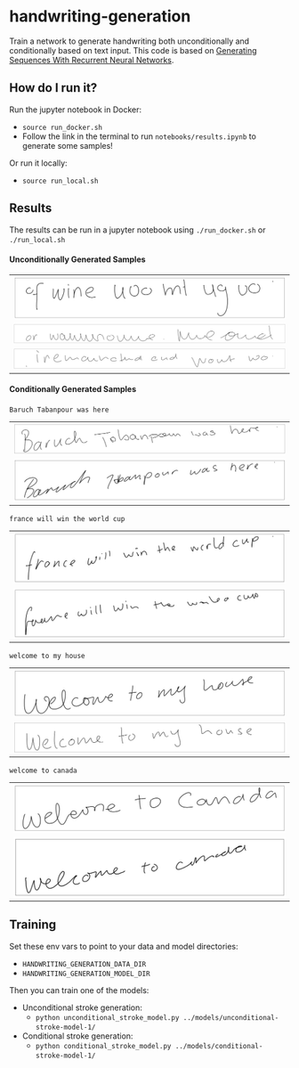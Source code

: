 # handwriting-generation

Train a network to generate handwriting both unconditionally and conditionally based on text input. This code is based on [Generating Sequences With Recurrent Neural Networks](https://arxiv.org/pdf/1308.0850.pdf).


## How do I run it?

Run the jupyter notebook in Docker:

* `source run_docker.sh`
* Follow the link in the terminal to run `notebooks/results.ipynb` to generate some samples!


Or run it locally:

* `source run_local.sh`


## Results

The results can be run in a jupyter notebook using `./run_docker.sh` or `./run_local.sh`


#### Unconditionally Generated Samples

|   |
|---|
| ![unconditional 1](./assets/unconditional_stroke1.png)  |
| ![unconditional 2](./assets/unconditional_stroke2.png)  |
| ![unconditional 3](./assets/unconditional_stroke3.png)  |



#### Conditionally Generated Samples

`Baruch Tabanpour was here `


|   |
|---|
| ![baruch tabanpour](./assets/conditional_stroke2v1.png)  |
| ![baruch tabanpour](./assets/conditional_stroke2v2.png)  |



`france will win the world cup`


|   |
|---|
| ![the world cup](./assets/conditional-stroke4v1.png)  |
| ![the world cup](./assets/conditional-stroke4v2.png)  |



`welcome to my house`


|   |
|---|
| ![welcome to my house](./assets/conditional_stroke1v1.png)  |
| ![welcome to my house](./assets/conditional_stroke1v2.png)  |



`welcome to canada`


|   |
|---|
| ![welcome to canada](./assets/conditional-stroke3v1.png)  |
| ![welcome to canada](./assets/conditional-stroke3v2.png)  |



## Training

Set these env vars to point to your data and model directories:

* `HANDWRITING_GENERATION_DATA_DIR`
* `HANDWRITING_GENERATION_MODEL_DIR`

Then you can train one of the models:

* Unconditional stroke generation:
    - `python unconditional_stroke_model.py ../models/unconditional-stroke-model-1/`
* Conditional stroke generation:
    - `python conditional_stroke_model.py ../models/conditional-stroke-model-1/`
